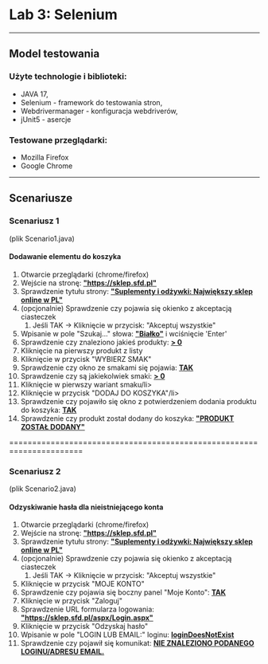 <h1>Lab 3: Selenium</h1>

---
<h2>Model testowania</h2>

<h3>Użyte technologie i biblioteki:</h3>
<ul>
<li>JAVA 17,</li>
<li>Selenium - framework do testowania stron,</li> 
<li>Webdrivermanager - konfiguracja webdriverów,</li> 
<li>jUnit5 - asercje</li> 
</ul>

<h3>Testowane przeglądarki:</h3>
<ul>
<li>Mozilla Firefox</li>
<li>Google Chrome</li>
</ul>

---
<h2>Scenariusze</h2>

<h3>Scenariusz 1 </h3>
(plik Scenario1.java)

<h4>Dodawanie elementu do koszyka</h4>
<ol>
<li>Otwarcie przeglądarki (chrome/firefox)</li>
<li>Wejście na stronę: <b><u>"https://sklep.sfd.pl"</u></b></li>
<li>Sprawdzenie tytułu strony: <b><u>"Suplementy i odżywki: Największy sklep online w PL"</u></b></li>
<li>(opcjonalnie) Sprawdzenie czy pojawia się okienko z akceptacją ciasteczek
    <ol>
        <li> Jeśli TAK -> Kliknięcie w przycisk: "Akceptuj wszystkie"
        </li>
    </ol>
</li>
<li>Wpisanie w pole "Szukaj..." słowa: <b><u>"Białko"</u></b> i wciśnięcie 'Enter'</li>
<li>Sprawdzenie czy znaleziono jakieś produkty: <b><u>> 0</u></b></li>
<li>Kliknięcie na pierwszy produkt z listy</li>
<li>Kliknięcie w przycisk "WYBIERZ SMAK"</li>
<li>Sprawdzenie czy okno ze smakami się pojawia: <b><u>TAK</u></b></li>
<li>Sprawdzenie czy są jakiekolwiek smaki: <b><u>> 0</u></b></li>
<li>Kliknięcie w pierwszy wariant smaku/li>
<li>Kliknięcie w przycisk "DODAJ DO KOSZYKA"/li>
<li>Sprawdzenie czy pojawiło się okno z potwierdzeniem dodania produktu do koszyka: <b><u>TAK</u></b></li>
<li>Sprawdzenie czy produkt został dodany do koszyka: <b><u>"PRODUKT ZOSTAŁ DODANY"</u></b></li>
</ol>
======================================================================

<h3>Scenariusz 2 </h3>
(plik Scenario2.java)

<h4>Odzyskiwanie hasła dla nieistniejącego konta</h4>
<ol>
<li>Otwarcie przeglądarki (chrome/firefox)</li>
<li>Wejście na stronę: <b><u>"https://sklep.sfd.pl"</u></b></li>
<li>Sprawdzenie tytułu strony: <b><u>"Suplementy i odżywki: Największy sklep online w PL"</u></b></li>
<li>(opcjonalnie) Sprawdzenie czy pojawia się okienko z akceptacją ciasteczek
    <ol>
        <li> Jeśli TAK -> Kliknięcie w przycisk: "Akceptuj wszystkie"
        </li>
    </ol>
</li>
<li>Kliknięcie w przycisk "MOJE KONTO"</li>
<li>Sprawdzenie czy pojawia się boczny panel "Moje Konto": <b><u>TAK</u></b></li>
<li>Kliknięcie w przycisk "Zaloguj"</li>
<li>Sprawdzenie URL formularza logowania: <b><u>"https://sklep.sfd.pl/aspx/Login.aspx"</u></b></li>
<li>Kliknięcie w przycisk "Odzyskaj hasło"</li>
<li>Wpisanie w pole "LOGIN LUB EMAIL:" loginu: <b><u>loginDoesNotExist</u></b></li>
<li>Sprawdzenie czy pojawił się komunikat: <b><u>NIE ZNALEZIONO PODANEGO LOGINU/ADRESU EMAIL.</u></b></li>
</ol>
